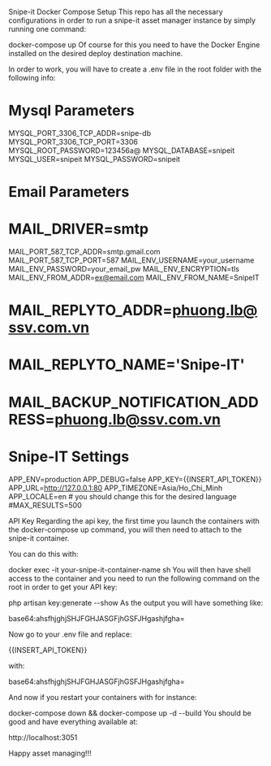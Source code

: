 Snipe-it Docker Compose Setup
This repo has all the necessary configurations in order to run a snipe-it asset manager instance by simply running one command:

docker-compose up
Of course for this you need to have the Docker Engine installed on the desired deploy destination machine.

In order to work, you will have to create a .env file in the root folder with the following info:

# Mysql Parameters
MYSQL_PORT_3306_TCP_ADDR=snipe-db
MYSQL_PORT_3306_TCP_PORT=3306
MYSQL_ROOT_PASSWORD=123456a@
MYSQL_DATABASE=snipeit
MYSQL_USER=snipeit
MYSQL_PASSWORD=snipeit

# Email Parameters
# MAIL_DRIVER=smtp
MAIL_PORT_587_TCP_ADDR=smtp.gmail.com
MAIL_PORT_587_TCP_PORT=587
MAIL_ENV_USERNAME=your_username
MAIL_ENV_PASSWORD=your_email_pw
MAIL_ENV_ENCRYPTION=tls
MAIL_ENV_FROM_ADDR=ex@email.com
MAIL_ENV_FROM_NAME=SnipeIT
# MAIL_REPLYTO_ADDR=phuong.lb@ssv.com.vn
# MAIL_REPLYTO_NAME='Snipe-IT'
# MAIL_BACKUP_NOTIFICATION_ADDRESS=phuong.lb@ssv.com.vn


# Snipe-IT Settings
APP_ENV=production
APP_DEBUG=false
APP_KEY={{INSERT_API_TOKEN}}
APP_URL=http://127.0.0.1:80
APP_TIMEZONE=Asia/Ho_Chi_Minh
APP_LOCALE=en # you should change this for the desired language
#MAX_RESULTS=500

API Key
Regarding the api key, the first time you launch the containers with the docker-compose up command, you will then need to attach to the snipe-it container.

You can do this with:

docker exec -it your-snipe-it-container-name sh
You will then have shell access to the container and you need to run the following command on the root in order to get your API key:

php artisan key:generate --show
As the output you will have something like:

base64:ahsfhjghjSHJFGHJASGFjhGSFJHgashjfgha=

Now go to your .env file and replace:

{{INSERT_API_TOKEN}}

with:

base64:ahsfhjghjSHJFGHJASGFjhGSFJHgashjfgha=

And now if you restart your containers with for instance:

docker-compose down && docker-compose up -d --build
You should be good and have everything available at:

http://localhost:3051

Happy asset managing!!!

